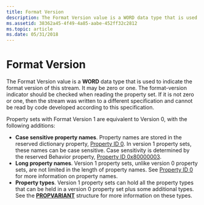 ```yaml
---
title: Format Version
description: The Format Version value is a WORD data type that is used to indicate the format version of this stream.
ms.assetid: 38362a45-4f49-4a85-aabe-452ff32c2812
ms.topic: article
ms.date: 05/31/2018
---
```


# Format Version

The Format Version value is a **WORD** data type that is used to indicate the format version of this stream. It may be zero or one. The format-version indicator should be checked when reading the property set. If it is not zero or one, then the stream was written to a different specification and cannot be read by code developed according to this specification.

Property sets with Format Version 1 are equivalent to Version 0, with the following additions:

-   **Case sensitive property names**. Property names are stored in the reserved dictionary property, [Property ID 0](https://docs.microsoft.com/windows/desktop/Stg/reserved-property-identifiers). In version 1 property sets, these names can be case sensitive. Case sensitivity is determined by the reserved Behavior property, [Property ID 0x80000003](https://docs.microsoft.com/windows/desktop/Stg/reserved-property-identifiers).
-   **Long property names**. Version 1 property sets, unlike version 0 property sets, are not limited in the length of property names. See [Property ID 0](https://docs.microsoft.com/windows/desktop/Stg/reserved-property-identifiers) for more information on property names.
-   **Property types**. Version 1 property sets can hold all the property types that can be held in a version 0 property set plus some additional types. See the [**PROPVARIANT**](https://msdn.microsoft.com/en-us/library/Aa380072(v=VS.85).aspx) structure for more information on these types.

 

 





